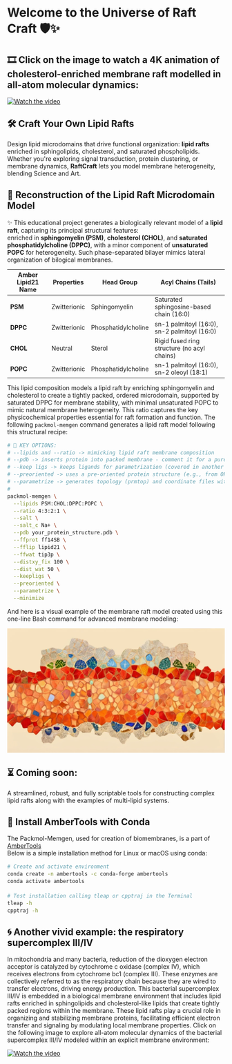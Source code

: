 # Welcome to the Universe of **Raft Craft** 🛡️✨

## 🎞️ Click on the image to watch a 4K animation of cholesterol-enriched membrane raft modelled in all-atom molecular dynamics:
[![Watch the video](https://img.youtube.com/vi/mr-7WZk0iPI/maxresdefault.jpg)](https://youtu.be/mr-7WZk0iPI)


## 🛠️ Craft Your Own Lipid Rafts 
Design lipid microdomains that drive functional organization: **lipid rafts** enriched in sphingolipids, cholesterol, and saturated phospholipids.  
Whether you're exploring signal transduction, protein clustering, or membrane dynamics, **RaftCraft** lets you model membrane heterogeneity, blending Science and Art.

## 💠 Reconstruction of the Lipid Raft Microdomain Model
✨ This educational project generates a biologically relevant model of a **lipid raft**, capturing its principal structural features:  
enriched in **sphingomyelin (PSM)**, **cholesterol (CHOL)**, and **saturated phosphatidylcholine (DPPC)**, with a minor component of **unsaturated POPC** for heterogeneity. Such phase-separated bilayer mimics lateral organization of bilogical membranes.

| Amber Lipid21 Name | Properties   | Head Group             | Acyl Chains (Tails)                              |
|--------------------|--------------|------------------------|--------------------------------------------------|
| **PSM**            | Zwitterionic | Sphingomyelin          | Saturated sphingosine-based chain (16:0)         |
| **DPPC**           | Zwitterionic | Phosphatidylcholine    | sn-1 palmitoyl (16:0), sn-2 palmitoyl (16:0)     |
| **CHOL**           | Neutral      | Sterol                 | Rigid fused ring structure (no acyl chains)      |
| **POPC**           | Zwitterionic | Phosphatidylcholine    | sn-1 palmitoyl (16:0), sn-2 oleoyl (18:1)        |

This lipid composition models a lipid raft by enriching sphingomyelin and cholesterol to create a tightly packed, ordered microdomain, supported by saturated DPPC for membrane stability, with minimal unsaturated POPC to mimic natural membrane heterogeneity. This ratio captures the key physicochemical properties essential for raft formation and function. The following `packmol-memgen` command generates a lipid raft model following this structural recipe:

```bash
# 🎉 KEY OPTIONS:
# --lipids and --ratio -> mimicking lipid raft membrane composition
# --pdb -> inserts protein into packed membrane - comment it for a pure membrane simulation
# --keep ligs -> keeps ligands for parametrization (covered in another tutorial)
# --preoriented -> uses a pre-oriented protein structure (e.g., from OPM or PDBTM)
# --parametrize -> generates topology (prmtop) and coordinate files with AmberTools
#
packmol-memgen \
  --lipids PSM:CHOL:DPPC:POPC \
  --ratio 4:3:2:1 \
  --salt \
  --salt_c Na+ \
  --pdb your_protein_structure.pdb \
  --ffprot ff14SB \
  --fflip lipid21 \
  --ffwat tip3p \
  --distxy_fix 100 \
  --dist_wat 50 \
  --keepligs \
  --preoriented \
  --parametrize \
  --minimize
```

And here is a visual example of the membrane raft model created using this one-line Bash command for advanced membrane modeling:

<p align="center">
  <img src="https://github.com/TheVisualHub/VisualFactory/blob/a87c4993090276dbaac2919edf800a01e33a6f64/assets/raftcraft_logo1.png" alt="RaftCraft Preview">
</p>


## ⏳ Coming soon:
A streamlined, robust, and fully scriptable tools for constructing complex lipid rafts along with the examples of multi-lipid systems.  
  
## 🧬 Install AmberTools with Conda
  The Packmol-Memgen, used for creation of biomembranes, is a part of [AmberTools](https://ambermd.org/AmberTools.php)  
  Below is a simple installation method for Linux or macOS using conda: 

```bash
# Create and activate environment
conda create -n ambertools -c conda-forge ambertools
conda activate ambertools

# Test installation calling tleap or cpptraj in the Terminal
tleap -h
cpptraj -h
```

## 🌀 Another vivid example: the respiratory supercomplex III/IV
In mitochondria and many bacteria, reduction of the dioxygen electron acceptor is catalyzed by cytochrome c oxidase (complex IV), which receives electrons from cytochrome bc1 (complex III). These enzymes are collectively referred to as the respiratory chain because they are wired to transfer electrons, driving energy production. This bacterial supercomplex III/IV is embedded in a biological membrane environment that includes lipid rafts enriched in sphingolipids and cholesterol-like lipids that create tightly packed regions within the membrane. These lipid rafts play a crucial role in organizing and stabilizing membrane proteins, facilitating efficient electron transfer and signaling by modulating local membrane properties. Click on the following image to explore all-atom molecular dynamics of the bacterial supercomplex III/IV modeled within an explicit membrane environment:

[![Watch the video](https://img.youtube.com/vi/RfPajWKicWk/maxresdefault.jpg)](https://youtu.be/RfPajWKicWk)

